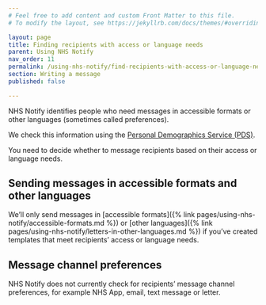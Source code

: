 ```yaml
---
# Feel free to add content and custom Front Matter to this file.
# To modify the layout, see https://jekyllrb.com/docs/themes/#overriding-theme-defaults

layout: page
title: Finding recipients with access or language needs
parent: Using NHS Notify
nav_order: 11
permalink: /using-nhs-notify/find-recipients-with-access-or-language-needs
section: Writing a message
published: false

---
```


NHS Notify identifies people who need messages in accessible formats or other languages (sometimes called preferences).

We check this information using the [Personal Demographics Service (PDS)](https://digital.nhs.uk/services/personal-demographics-service).

You need to decide whether to message recipients based on their access or language needs.

## Sending messages in accessible formats and other languages

We’ll only send messages in [accessible formats]({% link pages/using-nhs-notify/accessible-formats.md %}) or [other languages]({% link pages/using-nhs-notify/letters-in-other-languages.md %}) if you’ve created templates that meet recipients’ access or language needs.

## Message channel preferences

NHS Notify does not currently check for recipients’ message channel preferences, for example NHS App, email, text message or letter.
